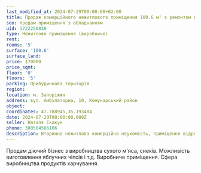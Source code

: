```yaml
---
last_modified_at: 2024-07-29T00:00:00+02:00
title: Продаж комерційного нежитлового приміщення 100.6 м² з ремонтом від власника на Амбулаторній
seo: продам приміщення з обладнанням
uid: 1722250830
type: Нежитлове приміщення (виробниче)
rent:
rooms: '5'
surface: '100.6'
surface_land:
price: $70000
price_sqmt:
floor: '0'
floors: '5'
parking: Прибудинкова територія
region:
location: м. Запоріжжя
address: вул. Амбулаторна, 10, Комунарський район
object:
coordinates: 47.788945,35.193484
date: 2024-07-29T00:00:00.000Z
seller: Наталя Скакун
phone: 380504566106
description: Вторинна нежитлова комерційна неухомість, приміщення відремонтоване з обладнанням, придатне і готове до використання
---
```


Продам діючий бізнес з виробництва сухого м'яса, снеків. Можливість виготовлення яблучних чіпсів і т.д. Виробниче приміщення. Сфера виробництва продуктів харчування.

